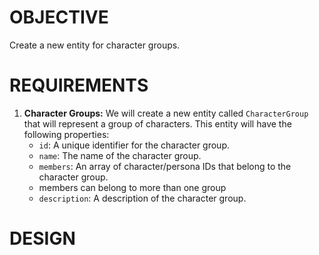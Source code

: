 # OBJECTIVE

Create a new entity for character groups.

# REQUIREMENTS

1.  **Character Groups:** We will create a new entity called `CharacterGroup` that will represent a group of characters. This entity will have the following properties:
    *   `id`: A unique identifier for the character group.
    *   `name`: The name of the character group.
    *   `members`: An array of character/persona IDs that belong to the character group.
    * members can belong to more than one group
    *   `description`: A description of the character group.
    

# DESIGN